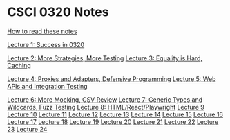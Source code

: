 # CSCI 0320 Notes

[How to read these notes](./home.md) 

[Lecture 1: Success in 0320](./success-in-0320/success-in-0320.md)

[Lecture 2: More Strategies, More Testing](./comparators-and-testing/comparators-and-testing.md)
[Lecture 3: Equality is Hard, Caching](./equality-contracts/equality-contracts.md)

[Lecture 4: Proxies and Adapters, Defensive Programming](./proxies-adapters/proxies-adapters.md)
[Lecture 5: Web APIs and Integration Testing](./apis-integration/apis-integration.md)

[Lecture 6: More Mocking, CSV Review]()
[Lecture 7: Generic Types and Wildcards, Fuzz Testing]()
[Lecture 8: HTML/React/Playwright](./html-react-playwright/html-react-playwright.md)
[Lecture 9]()
[Lecture 10]()
[Lecture 11]()
[Lecture 12]()
[Lecture 13]()
[Lecture 14]()
[Lecture 15]()
[Lecture 16]()
[Lecture 17]()
[Lecture 18]()
[Lecture 19]()
[Lecture 20]()
[Lecture 21]()
[Lecture 22]()
[Lecture 23]()
[Lecture 24]()



